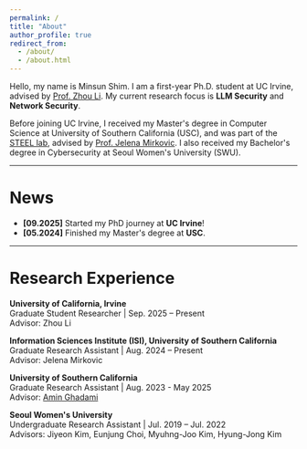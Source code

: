 ```yaml
---
permalink: /
title: "About"
author_profile: true
redirect_from: 
  - /about/
  - /about.html
---
```


Hello, my name is Minsun Shim. I am a first-year Ph.D. student at UC Irvine, advised by [Prof. Zhou Li](https://faculty.sites.uci.edu/zhouli/). My current research focus is **LLM Security** and **Network Security**.

Before joining UC Irvine, I received my Master's degree in Computer Science at University of Southern California (USC), and was part of the [STEEL lab](https://steel.isi.edu/), advised by [Prof. Jelena Mirkovic](https://www.isi.edu/people-mirkovic/).
I also received my Bachelor's degree in Cybersecurity at Seoul Women's University (SWU).

------

News
======
- **[09.2025]** Started my PhD journey at **UC Irvine**!
- **[05.2024]** Finished my Master's degree at **USC**.
<!-- [09-22-2025] Excited to start my PhD journey at UCI! -->

<!-- - [MathJax](https://www.mathjax.org/) for mathematical equations -->

------

Research Experience
======
**University of California, Irvine**<br>
Graduate Student Researcher | Sep. 2025 – Present <br>
Advisor: Zhou Li<br>

**Information Sciences Institute (ISI), University of Southern California**<br>
Graduate Research Assistant | Aug. 2024 – Present<br>
Advisor: Jelena Mirkovic<br>

**University of Southern California**<br>
Graduate Research Assistant | Aug. 2023 - May 2025<br>
Advisor: [Amin Ghadami](https://sites.usc.edu/ghadami/)<br>

**Seoul Women's University**<br>
Undergraduate Research Assistant | Jul. 2019 – Jul. 2022<br>
Advisors: Jiyeon Kim, Eunjung Choi, Myuhng-Joo Kim, Hyung-Jong Kim<br>

<!-- Publications
======
text -->


<!-- For more info
------
More info about configuring Academic Pages can be found in [the guide](https://academicpages.github.io/markdown/), the [growing wiki](https://github.com/academicpages/academicpages.github.io/wiki), and you can always [ask a question on GitHub](https://github.com/academicpages/academicpages.github.io/discussions). The [guides for the Minimal Mistakes theme](https://mmistakes.github.io/minimal-mistakes/docs/configuration/) (which this theme was forked from) might also be helpful. -->
